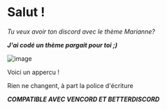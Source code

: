 <h1> Salut !</h1>

*Tu veux avoir ton discord avec le thème Marianne?*

***J'ai codé un thème pargait pour toi ;)***

![image](https://github.com/user-attachments/assets/a6ee4591-1a82-4367-8307-6b20325ec220)

Voici un appercu !

Rien ne changent, à part la police d'écriture

***COMPATIBLE AVEC VENCORD ET BETTERDISCORD***
